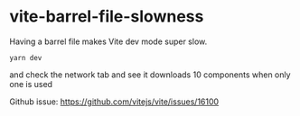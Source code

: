 # vite-barrel-file-slowness

Having a barrel file makes Vite dev mode super slow.

```
yarn dev
```

and check the network tab and see it downloads 10 components when only one is used

Github issue: https://github.com/vitejs/vite/issues/16100
